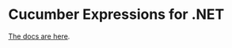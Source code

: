 # Cucumber Expressions for .NET

[The docs are here](https://github.com/cucumber/cucumber-expressions#readme).
